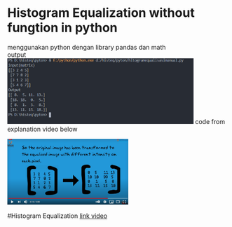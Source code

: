 # Histogram Equalization without fungtion in python
menggunakan python dengan library pandas dan math<br>
output<br>
<img src="outputprogram.PNG" widht=200 height=150>
code from explanation video below <br>

<img src="poto.PNG" widht=200 height=150>



#Histogram Equalization <a href="https://www.youtube.com/watch?v=eNBZI-qYhpg">link video</a>
